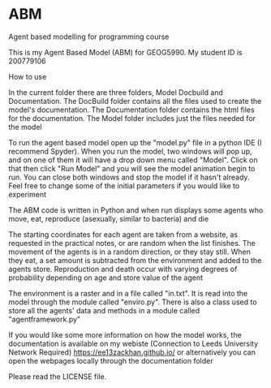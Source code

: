 # ABM
Agent based modelling for programming course

This is my Agent Based Model (ABM) for GEOG5990. My student ID is 200779106

How to use

In the current folder there are three folders, Model Docbuild and Documentation. 
The DocBuild folder contains all the files used to create the model's
documentation. The Documentation folder contains the html files for the documentation.
The Model folder includes just the files needed for the model

To run the agent based model open up the "model.py" file in a python IDE
(I recommend Spyder). When you run the model, two windows will pop up,
and on one of them it will have a drop down menu called "Model". Click
on that then click "Run Model" and you will see the model animation begin
to run. You can close both windows and stop the model if it hasn't already.
Feel free to change some of the initial parameters if you would like to
experiment

The ABM code is written in Python and when run displays some agents who
move, eat, reproduce (asexually, similar to bacteria) and die

The starting coordinates for each agent are taken from a website, as requested in the practical notes, 
or are random when the list finishes. The movement of the agents is in a random
direction, or they stay still. When they eat, a set amount is subtracted from the environment
and added to the agents store. Reproduction and death occur with varying degrees of
probability depending on age and store value of the agent

The environment is a raster and in a file called "in.txt". It is read into the model
through the module called "enviro.py". There is also a class used to store all the agents'
data and methods in a module called "agentframework.py"

If you would like some more information on how the model works, the
documentation is available on my webiste (Connection to Leeds University Network Required)
https://ee13zackhan.github.io/ or alternatively you can open the webpages locally through the
documentation folder

Please read the LICENSE file.